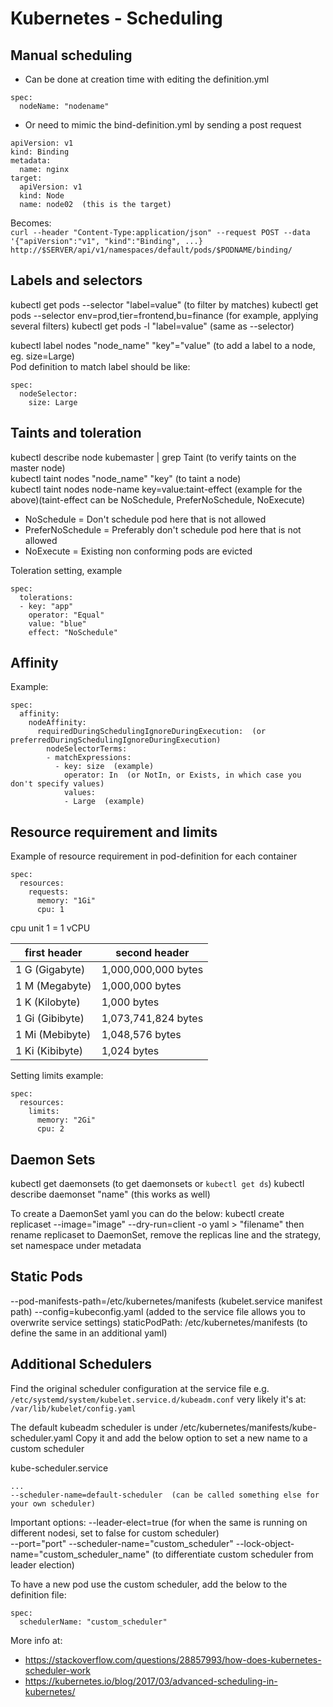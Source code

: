 # Kubernetes - Scheduling

## Manual scheduling
- Can be done at creation time with editing the definition.yml
```
spec:
  nodeName: "nodename"
```
- Or need to mimic the bind-definition.yml by sending a post request
```
apiVersion: v1
kind: Binding
metadata:
  name: nginx
target:
  apiVersion: v1
  kind: Node
  name: node02  (this is the target)
```
Becomes:  
` curl --header "Content-Type:application/json" --request POST --data '{"apiVersion":"v1", "kind":"Binding", ...} http://$SERVER/api/v1/namespaces/default/pods/$PODNAME/binding/ `

## Labels and selectors
kubectl get pods --selector "label=value"  (to filter by matches)
kubectl get pods --selector env=prod,tier=frontend,bu=finance  (for example, applying several filters)
kubectl get pods -l "label=value"  (same as --selector)

kubectl label nodes "node_name" "key"="value"  (to add a label to a node, eg. size=Large)  
Pod definition to match label should be like:
```
spec:
  nodeSelector:
    size: Large
```

## Taints and toleration
kubectl describe node kubemaster | grep Taint  (to verify taints on the master node)  
kubectl taint nodes "node_name" "key"  (to taint a node)  
kubectl taint nodes node-name key=value:taint-effect  (example for the above)(taint-effect can be NoSchedule, PreferNoSchedule, NoExecute)
- NoSchedule = Don't schedule pod here that is not allowed
- PreferNoSchedule = Preferably don't schedule pod here that is not allowed
- NoExecute = Existing non conforming pods are evicted 

Toleration setting, example
```
spec:
  tolerations:
  - key: "app"
    operator: "Equal"
    value: "blue"
    effect: "NoSchedule"
```

## Affinity
Example:  
```
spec:
  affinity:
    nodeAffinity:
      requiredDuringSchedulingIgnoreDuringExecution:  (or preferredDuringSchedulingIgnoreDuringExecution)
        nodeSelectorTerms:
        - matchExpressions:
          - key: size  (example)
            operator: In  (or NotIn, or Exists, in which case you don't specify values)
            values:
            - Large  (example)
```

## Resource requirement and limits
Example of resource requirement in pod-definition for each container
```
spec:
  resources:
    requests:
      memory: "1Gi"
      cpu: 1
```  

cpu unit 1 = 1 vCPU

first header   | second header
---------------|---------------
1 G (Gigabyte) | 1,000,000,000 bytes
1 M (Megabyte) | 1,000,000 bytes
1 K (Kilobyte) | 1,000 bytes
1 Gi (Gibibyte)| 1,073,741,824 bytes
1 Mi (Mebibyte)| 1,048,576 bytes
1 Ki (Kibibyte)| 1,024 bytes

Setting limits example:
```
spec:
  resources:
    limits:
      memory: "2Gi"
      cpu: 2
```  

## Daemon Sets
kubectl get daemonsets  (to get daemonsets or `kubectl get ds`)
kubectl describe daemonset "name"  (this works as well)  

To create a DaemonSet yaml you can do the below:
kubectl create replicaset --image="image" --dry-run=client -o yaml > "filename"  then rename replicaset to DaemonSet, remove the replicas line and the strategy, set namespace under metadata

## Static Pods
--pod-manifests-path=/etc/kubernetes/manifests  (kubelet.service manifest path)
--config=kubeconfig.yaml  (added to the service file allows you to overwrite service settings)
  staticPodPath: /etc/kubernetes/manifests  (to define the same in an additional yaml)

## Additional Schedulers
Find the original scheduler configuration at the service file
e.g. `/etc/systemd/system/kubelet.service.d/kubeadm.conf`
very likely it's at: `/var/lib/kubelet/config.yaml`

The default kubeadm scheduler is under /etc/kubernetes/manifests/kube-scheduler.yaml
Copy it and add the below option to set a new name to a custom scheduler

kube-scheduler.service
```
...
--scheduler-name=default-scheduler  (can be called something else for your own scheduler)
```

Important options:
--leader-elect=true  (for when the same is running on different nodesi, set to false for custom scheduler)  
--port="port"
--scheduler-name="custom_scheduler"
--lock-object-name="custom_scheduler_name"  (to differentiate custom scheduler from leader election)  

To have a new pod use the custom scheduler, add the below to the definition file:
```
spec:
  schedulerName: "custom_scheduler"
```

More info at:
- https://stackoverflow.com/questions/28857993/how-does-kubernetes-scheduler-work
- https://kubernetes.io/blog/2017/03/advanced-scheduling-in-kubernetes/
